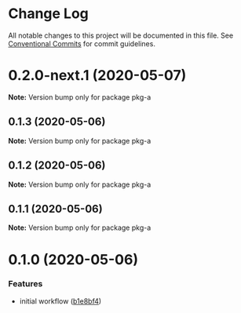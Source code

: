 # Change Log

All notable changes to this project will be documented in this file.
See [Conventional Commits](https://conventionalcommits.org) for commit guidelines.

# 0.2.0-next.1 (2020-05-07)

**Note:** Version bump only for package pkg-a





## 0.1.3 (2020-05-06)

**Note:** Version bump only for package pkg-a





## 0.1.2 (2020-05-06)

**Note:** Version bump only for package pkg-a





## 0.1.1 (2020-05-06)

**Note:** Version bump only for package pkg-a





# 0.1.0 (2020-05-06)


### Features

* initial workflow ([b1e8bf4](https://github.com/thiagozf/gh-actions/commit/b1e8bf4fcd58b89b966a652b4d8f340f2e20f691))
